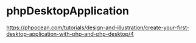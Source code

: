 # phpDesktopApplication

https://phpocean.com/tutorials/design-and-illustration/create-your-first-desktop-application-with-php-and-php-desktop/4
